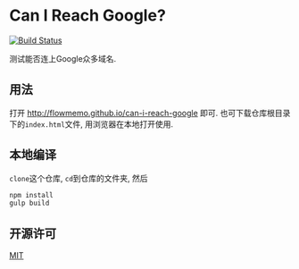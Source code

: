 # Can I Reach Google?
[![Build Status](https://travis-ci.org/flowmemo/can-i-reach-google.svg?branch=master)](https://travis-ci.org/flowmemo/can-i-reach-google)

测试能否连上Google众多域名.

## 用法
打开 http://flowmemo.github.io/can-i-reach-google 即可.
也可下载仓库根目录下的`index.html`文件, 用浏览器在本地打开使用.

## 本地编译
`clone`这个仓库, `cd`到仓库的文件夹, 然后
``` bash
npm install
gulp build
```

## 开源许可
[MIT](http://opensource.org/licenses/MIT)
